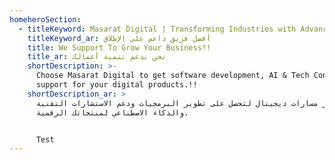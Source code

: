 ```yaml
---
homeheroSection:
  - titleKeyword: Masarat Digital | Transforming Industries with Advanced Digital Solutions
    titleKeyword_ar: أفضل فريق داعم على الإطلاق
    title: We Support To Grow Your Business!!
    title_ar: نحن ندعم تنمية أعمالك
    shortDescription: >-
      Choose Masarat Digital to get software development, AI & Tech Consulting
      support for your digital products.!!
    shortDescription_ar: >
      اختر مسارات ديجيتال لتحصل على تطوير البرمجيات ودعم الاستشارات التقنية
      والذكاء الاصطناعي لمنتجاتك الرقمية. 


      Test
---
```






